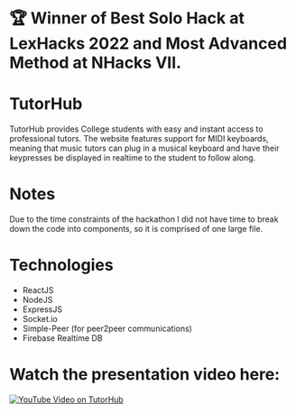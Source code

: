 # 🏆 Winner of Best Solo Hack at LexHacks 2022 and Most Advanced Method at NHacks VII.

# TutorHub
TutorHub provides College students with easy and instant access to professional tutors. The website features support for MIDI keyboards, meaning that music tutors can plug in a musical keyboard and have their keypresses be displayed in realtime to the student to follow along. 

# Notes
Due to the time constraints of the hackathon I did not have time to break down the code into components, so it is comprised of one large file.

# Technologies
* ReactJS
* NodeJS
* ExpressJS
* Socket.io
* Simple-Peer (for peer2peer communications)
* Firebase Realtime DB

# Watch the presentation video here:

[![YouTube Video on TutorHub](https://imgur.com/2IltFUEm.png)](https://www.youtube.com/watch?v=kX6oQZZsLaM "TutorHub Youtube Video")

